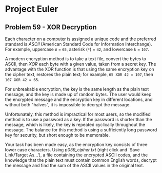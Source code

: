 # Project Euler

## Problem 59 - XOR Decryption

Each character on a computer is assigned a unique code and the preferred standard is *ASCII* (American Standard Code for Information Interchange).
For example, uppercase `A` = `65`, asterisk (`*`) = `42`, and lowercase `k` = `107`.

A modern encryption method is to take a text file, convert the bytes to ASCII, then *XOR* each byte with a given value, taken from a secret key.
The advantage with the XOR function is that using the same encryption key on the cipher text, restores the plain text; for example, `65 XOR 42 = 107`, then `107 XOR 42 = 65`.

For unbreakable encryption, the key is the same length as the plain text message, and the key is made up of random bytes.
The user would keep the encrypted message and the encryption key in different locations, and without both "halves", it is impossible to decrypt the message.

Unfortunately, this method is impractical for most users, so the modified method is to use a password as a key.
If the password is shorter than the message, which is likely, the key is repeated cyclically throughout the message.
The balance for this method is using a sufficiently long password key for security, but short enough to be memorable.

Your task has been made easy, as the encryption key consists of three lower case characters.
Using *p059_cipher.txt* (right click and 'Save Link/Target As...'), a file containing the encrypted ASCII codes, and the knowledge that the plain text must contain common English words, decrypt the message and find the sum of the ASCII values in the original text.
